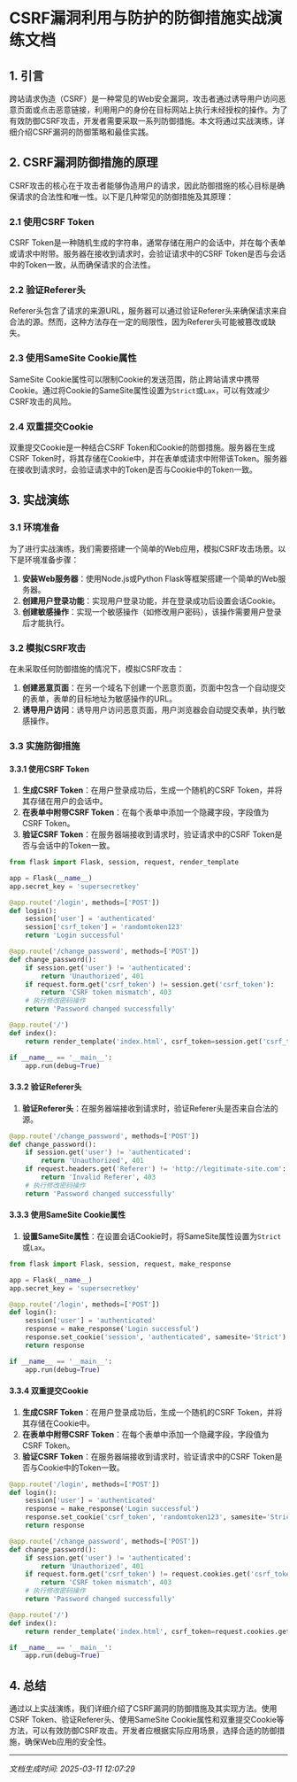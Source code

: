 # CSRF漏洞利用与防护的防御措施实战演练文档

## 1. 引言

跨站请求伪造（CSRF）是一种常见的Web安全漏洞，攻击者通过诱导用户访问恶意页面或点击恶意链接，利用用户的身份在目标网站上执行未经授权的操作。为了有效防御CSRF攻击，开发者需要采取一系列防御措施。本文将通过实战演练，详细介绍CSRF漏洞的防御策略和最佳实践。

## 2. CSRF漏洞防御措施的原理

CSRF攻击的核心在于攻击者能够伪造用户的请求，因此防御措施的核心目标是确保请求的合法性和唯一性。以下是几种常见的防御措施及其原理：

### 2.1 使用CSRF Token

CSRF Token是一种随机生成的字符串，通常存储在用户的会话中，并在每个表单或请求中附带。服务器在接收到请求时，会验证请求中的CSRF Token是否与会话中的Token一致，从而确保请求的合法性。

### 2.2 验证Referer头

Referer头包含了请求的来源URL，服务器可以通过验证Referer头来确保请求来自合法的源。然而，这种方法存在一定的局限性，因为Referer头可能被篡改或缺失。

### 2.3 使用SameSite Cookie属性

SameSite Cookie属性可以限制Cookie的发送范围，防止跨站请求中携带Cookie。通过将Cookie的SameSite属性设置为`Strict`或`Lax`，可以有效减少CSRF攻击的风险。

### 2.4 双重提交Cookie

双重提交Cookie是一种结合CSRF Token和Cookie的防御措施。服务器在生成CSRF Token时，将其存储在Cookie中，并在表单或请求中附带该Token。服务器在接收到请求时，会验证请求中的Token是否与Cookie中的Token一致。

## 3. 实战演练

### 3.1 环境准备

为了进行实战演练，我们需要搭建一个简单的Web应用，模拟CSRF攻击场景。以下是环境准备步骤：

1. **安装Web服务器**：使用Node.js或Python Flask等框架搭建一个简单的Web服务器。
2. **创建用户登录功能**：实现用户登录功能，并在登录成功后设置会话Cookie。
3. **创建敏感操作**：实现一个敏感操作（如修改用户密码），该操作需要用户登录后才能执行。

### 3.2 模拟CSRF攻击

在未采取任何防御措施的情况下，模拟CSRF攻击：

1. **创建恶意页面**：在另一个域名下创建一个恶意页面，页面中包含一个自动提交的表单，表单的目标地址为敏感操作的URL。
2. **诱导用户访问**：诱导用户访问恶意页面，用户浏览器会自动提交表单，执行敏感操作。

### 3.3 实施防御措施

#### 3.3.1 使用CSRF Token

1. **生成CSRF Token**：在用户登录成功后，生成一个随机的CSRF Token，并将其存储在用户的会话中。
2. **在表单中附带CSRF Token**：在每个表单中添加一个隐藏字段，字段值为CSRF Token。
3. **验证CSRF Token**：在服务器端接收到请求时，验证请求中的CSRF Token是否与会话中的Token一致。

```python
from flask import Flask, session, request, render_template

app = Flask(__name__)
app.secret_key = 'supersecretkey'

@app.route('/login', methods=['POST'])
def login():
    session['user'] = 'authenticated'
    session['csrf_token'] = 'randomtoken123'
    return 'Login successful'

@app.route('/change_password', methods=['POST'])
def change_password():
    if session.get('user') != 'authenticated':
        return 'Unauthorized', 401
    if request.form.get('csrf_token') != session.get('csrf_token'):
        return 'CSRF token mismatch', 403
    # 执行修改密码操作
    return 'Password changed successfully'

@app.route('/')
def index():
    return render_template('index.html', csrf_token=session.get('csrf_token'))

if __name__ == '__main__':
    app.run(debug=True)
```

#### 3.3.2 验证Referer头

1. **验证Referer头**：在服务器端接收到请求时，验证Referer头是否来自合法的源。

```python
@app.route('/change_password', methods=['POST'])
def change_password():
    if session.get('user') != 'authenticated':
        return 'Unauthorized', 401
    if request.headers.get('Referer') != 'http://legitimate-site.com':
        return 'Invalid Referer', 403
    # 执行修改密码操作
    return 'Password changed successfully'
```

#### 3.3.3 使用SameSite Cookie属性

1. **设置SameSite属性**：在设置会话Cookie时，将SameSite属性设置为`Strict`或`Lax`。

```python
from flask import Flask, session, request, make_response

app = Flask(__name__)
app.secret_key = 'supersecretkey'

@app.route('/login', methods=['POST'])
def login():
    session['user'] = 'authenticated'
    response = make_response('Login successful')
    response.set_cookie('session', 'authenticated', samesite='Strict')
    return response

if __name__ == '__main__':
    app.run(debug=True)
```

#### 3.3.4 双重提交Cookie

1. **生成CSRF Token**：在用户登录成功后，生成一个随机的CSRF Token，并将其存储在Cookie中。
2. **在表单中附带CSRF Token**：在每个表单中添加一个隐藏字段，字段值为CSRF Token。
3. **验证CSRF Token**：在服务器端接收到请求时，验证请求中的CSRF Token是否与Cookie中的Token一致。

```python
@app.route('/login', methods=['POST'])
def login():
    session['user'] = 'authenticated'
    response = make_response('Login successful')
    response.set_cookie('csrf_token', 'randomtoken123', samesite='Strict')
    return response

@app.route('/change_password', methods=['POST'])
def change_password():
    if session.get('user') != 'authenticated':
        return 'Unauthorized', 401
    if request.form.get('csrf_token') != request.cookies.get('csrf_token'):
        return 'CSRF token mismatch', 403
    # 执行修改密码操作
    return 'Password changed successfully'

@app.route('/')
def index():
    return render_template('index.html', csrf_token=request.cookies.get('csrf_token'))

if __name__ == '__main__':
    app.run(debug=True)
```

## 4. 总结

通过以上实战演练，我们详细介绍了CSRF漏洞的防御措施及其实现方法。使用CSRF Token、验证Referer头、使用SameSite Cookie属性和双重提交Cookie等方法，可以有效防御CSRF攻击。开发者应根据实际应用场景，选择合适的防御措施，确保Web应用的安全性。

---

*文档生成时间: 2025-03-11 12:07:29*

